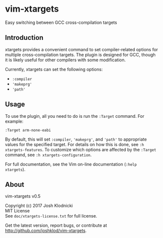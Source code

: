 # vim-xtargets
Easy switching between GCC cross-compilation targets

## Introduction

xtargets provides a convenient command to set compiler-related options for
multiple cross-compilation targets.  The plugin is designed for GCC, though it
is likely useful for other compilers with some modification.

Currently, xtargets can set the following options:
  - `:compiler`
  - `'makeprg'`
  - `'path'`

## Usage

To use the plugin, all you need to do is run the `:Target` command.  For
example:

    :Target arm-none-eabi

By default, this will set `:compiler`, `'makeprg'`, and `'path'` to
appropriate values for the specified target.  For details on how this is done,
see `:h xtargets-features`.  To customize which options are affected by the
`:Target` command, see `:h xtargets-configuration`.

For full documentation, see the Vim on-line documentation (`:help xtargets`).

## About

vim-xtargets v0.5

Copyright (c) 2017 Josh Klodnicki  
MIT License  
See `doc/xtargets-license.txt` for full license.

Get the latest version, report bugs, or contribute at
<http://github.com/joshklod/vim-xtargets>.
